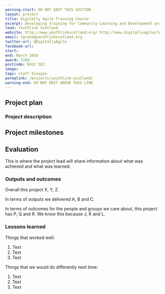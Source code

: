 ```yaml
---
warning-start: DO NOT EDIT THIS SECTION
layout: project
title: Digitally Agile Training Course
excerpt: Developing training for Community Learning and Development practitioners around the Digitally Agile National Principles with expert input from young people and the youth work sector
lead: Youthlink Scotland
website: http://www.youthlinkscotland.org/ http://www.digitallyagilecld.org
email: lgreen@youthlinkscotland.org
twitter-url: @DigitallyAgile
facebook-url: 
start: 
end: March 2016
award: 7260
postcode: EH12 5EZ 
image:
tags: staff Glasgow 
permalink: /projects/youthlink-scotland/
warning-end: DO NOT EDIT ABOVE THIS LINE
---
```


## Project plan

### Project description




## Project milestones



## Evaluation

This is where the project lead will share information about what was achieved and what was learned.

### Outputs and outcomes

Overall this project X, Y, Z.

In terms of outputs we delivered A, B and C.

In terms of outcomes for the people and groups we care about, this project has P, Q and R. We know this because J, K and L.

### Lessons learned

Things that worked well:

1. Text
2. Text
3. Text

Things that we would do differently next time:

1. Text
2. Text
3. Text

